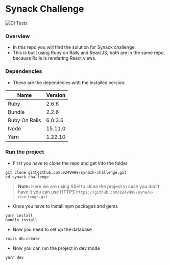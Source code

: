 # Synack Challenge

![CI Tests](https://github.com/024VH98/synack-challenge/actions/workflows/ci-tests.yml/badge.svg)
### Overview

- In this repo you will find the solution for Synack challenge.
- This is built using Ruby on Rails and ReactJS, both are in the same repo, because Rails is rendering React views.

### Dependencies
- These are the dependecies with the installed version:

| Name          | Version |
| ------------- | ------- |
| Ruby          | 2.6.6   |
| Bundle        | 2.2.6   |
| Ruby On Rails | 6.0.3.6 |
| Node          | 15.11.0 |
| Yarn          | 1.22.10 |

### Run the project

- First you have to clone the repo and get into the folder

```
git clone git@github.com:024VH98/synack-challenge.git
cd synack-challenge
```

> **Note:** Here we are using SSH to clone the project in case you don't have it you can use HTTPS `https://github.com/024VH98/synack-challenge.git`

- Once you have to install npm packages and gems

```
yarn install
bundle install
```

- Now you need to set up the database

```
rails db:create
```

- Now you can run the project in dev mode

```
yarn dev
```
